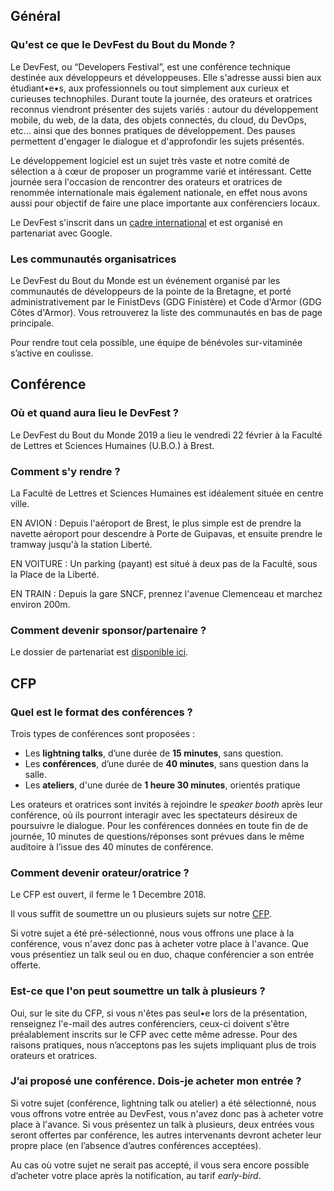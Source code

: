 ## Général

### Qu'est ce que le DevFest du Bout du Monde ?
Le DevFest, ou “Developers Festival”, est une conférence technique destinée aux développeurs et développeuses.
Elle s'adresse aussi bien aux étudiant•e•s, aux professionnels ou tout simplement aux curieux et curieuses technophiles.
Durant toute la journée, des orateurs et oratrices reconnus viendront présenter des sujets variés : autour du développement mobile, du web, de la data, des objets connectés, du cloud, du DevOps, etc... ainsi que des bonnes pratiques de développement.
Des pauses permettent d'engager le dialogue et d'approfondir les sujets présentés.

Le développement logiciel est un sujet très vaste et notre comité de sélection a à cœur de proposer un programme varié et intéressant.
Cette journée sera l'occasion de rencontrer des orateurs et oratrices de renommée internationale mais également nationale, en effet nous avons aussi pour objectif de faire une place importante aux conférenciers locaux.

Le DevFest s'inscrit dans un [cadre international](https://developers.google.com/events/devfest/) et est organisé en partenariat avec Google.

### Les communautés organisatrices
Le DevFest du Bout du Monde est un événement organisé par les communautés de développeurs de la pointe de la Bretagne, et porté administrativement par le FinistDevs (GDG Finistère) et Code d'Armor (GDG Côtes d'Armor).
Vous retrouverez la liste des communautés en bas de page principale.

Pour rendre tout cela possible, une équipe de bénévoles sur-vitaminée s’active en coulisse.


## Conférence

### Où et quand aura lieu le DevFest ?
Le DevFest du Bout du Monde 2019 a lieu le vendredi 22 février à la Faculté de Lettres et Sciences Humaines (U.B.O.) à Brest.

### Comment s'y rendre ?
La Faculté de Lettres et Sciences Humaines est idéalement située en centre ville.

EN AVION :
Depuis l'aéroport de Brest, le plus simple est de prendre la navette aéroport pour descendre à Porte de Guipavas, et ensuite prendre le tramway jusqu'à la station Liberté.

EN VOITURE :
Un parking (payant) est situé à deux pas de la Faculté, sous la Place de la Liberté.

EN TRAIN :
Depuis la gare SNCF, prennez l'avenue Clemenceau et marchez environ 200m.

### Comment devenir sponsor/partenaire ?
Le dossier de partenariat est [disponible ici](https://drive.google.com/file/d/1Mfz5jysVdRGARKV9kKFZ4YmVQE_egMp-/view?usp=sharing).


## CFP

### Quel est le format des conférences ?
Trois types de conférences sont proposées :
- Les **lightning talks**, d’une durée de **15 minutes**, sans question.
- Les **conférences**, d’une durée de **40 minutes**, sans question dans la salle.
- Les **ateliers**, d'une durée de **1 heure 30 minutes**, orientés pratique

Les orateurs et oratrices sont invités à rejoindre le _speaker booth_ après leur conférence, où ils pourront interagir avec les spectateurs désireux de poursuivre le dialogue.
Pour les conférences données en toute fin de de journée, 10 minutes de questions/réponses sont prévues dans le même auditoire à l’issue des 40 minutes de conférence.


### Comment devenir orateur/oratrice ?
Le CFP est ouvert, il ferme le 1 Decembre 2018.

Il vous suffit de soumettre un ou plusieurs sujets sur notre [CFP](https://conference-hall.io/public/event/ECvcRjc9bRhEn6Q1nKPx).

Si votre sujet a été pré-sélectionné, nous vous offrons une place à la conférence, vous n'avez donc pas à acheter votre place à l'avance.
Que vous présentiez un talk seul ou en duo, chaque conférencier a son entrée offerte.


### Est-ce que l'on peut soumettre un talk à plusieurs ?
Oui, sur le site du CFP, si vous n'êtes pas seul•e lors de la présentation, renseignez l'e-mail des autres conférenciers, ceux-ci doivent s'être préalablement inscrits sur le CFP avec cette même adresse.
Pour des raisons pratiques, nous n’acceptons pas les sujets impliquant plus de trois orateurs et oratrices. 


### J’ai proposé une conférence. Dois-je acheter mon entrée ?
Si votre sujet (conférence, lightning talk ou atelier) a été sélectionné, nous vous offrons votre entrée au DevFest, vous n'avez donc pas à acheter votre place à l'avance.
Si vous présentez un talk à plusieurs, deux entrées vous seront offertes par conférence, les autres intervenants devront acheter leur propre place (en l’absence d’autres conférences acceptées).

Au cas où votre sujet ne serait pas accepté, il vous sera encore possible d’acheter votre place après la notification, au tarif _early-bird_.
